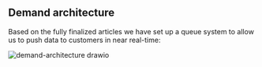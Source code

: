 ## Demand architecture

Based on the fully finalized articles we have set up a queue system to allow us to push data to customers in near real-time:

![demand-architecture drawio](https://user-images.githubusercontent.com/96752810/210007815-9c943ebc-ce85-4a32-ac84-47d6d03cacac.png)
